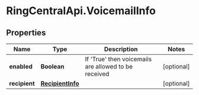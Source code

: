 # RingCentralApi.VoicemailInfo

## Properties
Name | Type | Description | Notes
------------ | ------------- | ------------- | -------------
**enabled** | **Boolean** | If &#39;True&#39; then voicemails are allowed to be received | [optional] 
**recipient** | [**RecipientInfo**](RecipientInfo.md) |  | [optional] 


